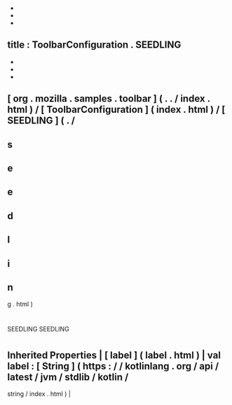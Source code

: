 -
-
-
title
:
ToolbarConfiguration
.
SEEDLING
-
-
-
-
[
org
.
mozilla
.
samples
.
toolbar
]
(
.
.
/
index
.
html
)
/
[
ToolbarConfiguration
]
(
index
.
html
)
/
[
SEEDLING
]
(
.
/
-
s
-
e
-
e
-
d
-
l
-
i
-
n
-
g
.
html
)
#
SEEDLING
SEEDLING
#
#
#
Inherited
Properties
|
[
label
]
(
label
.
html
)
|
val
label
:
[
String
]
(
https
:
/
/
kotlinlang
.
org
/
api
/
latest
/
jvm
/
stdlib
/
kotlin
/
-
string
/
index
.
html
)
|
